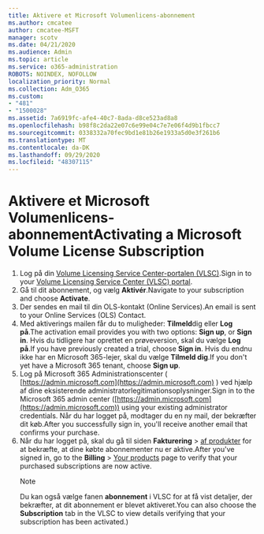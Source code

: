 ```yaml
---
title: Aktivere et Microsoft Volumenlicens-abonnement
ms.author: cmcatee
author: cmcatee-MSFT
manager: scotv
ms.date: 04/21/2020
ms.audience: Admin
ms.topic: article
ms.service: o365-administration
ROBOTS: NOINDEX, NOFOLLOW
localization_priority: Normal
ms.collection: Adm_O365
ms.custom:
- "481"
- "1500028"
ms.assetid: 7a6919fc-afe4-40c7-8ada-d8ce523ad8a8
ms.openlocfilehash: b98f8c2da22e07c6e99e04c7e7e06f4d9b1fbcc7
ms.sourcegitcommit: 0338332a70fec9bd1e81b26e1933a5d0e3f261b6
ms.translationtype: MT
ms.contentlocale: da-DK
ms.lasthandoff: 09/29/2020
ms.locfileid: "48307115"
---
```

# <a name="activating-a-microsoft-volume-license-subscription"></a><span data-ttu-id="d0e34-102">Aktivere et Microsoft Volumenlicens-abonnement</span><span class="sxs-lookup"><span data-stu-id="d0e34-102">Activating a Microsoft Volume License Subscription</span></span>

1. <span data-ttu-id="d0e34-103">Log på din [Volume Licensing Service Center-portalen (VLSC)](https://go.microsoft.com/fwlink/p/?LinkId=329762).</span><span class="sxs-lookup"><span data-stu-id="d0e34-103">Sign in to your [Volume Licensing Service Center (VLSC) portal](https://go.microsoft.com/fwlink/p/?LinkId=329762).</span></span>
2. <span data-ttu-id="d0e34-104">Gå til dit abonnement, og vælg **Aktivér**.</span><span class="sxs-lookup"><span data-stu-id="d0e34-104">Navigate to your subscription and choose **Activate**.</span></span>
3. <span data-ttu-id="d0e34-105">Der sendes en mail til din OLS-kontakt (Online Services).</span><span class="sxs-lookup"><span data-stu-id="d0e34-105">An email is sent to your Online Services (OLS) Contact.</span></span>
4. <span data-ttu-id="d0e34-106">Med aktiverings mailen får du to muligheder: **Tilmeld**dig eller **Log på**.</span><span class="sxs-lookup"><span data-stu-id="d0e34-106">The activation email provides you with two options: **Sign up**, or **Sign in**.</span></span> <span data-ttu-id="d0e34-107">Hvis du tidligere har oprettet en prøveversion, skal du vælge **Log på**.</span><span class="sxs-lookup"><span data-stu-id="d0e34-107">If you have previously created a trial, choose **Sign in**.</span></span> <span data-ttu-id="d0e34-108">Hvis du endnu ikke har en Microsoft 365-lejer, skal du vælge **Tilmeld dig**.</span><span class="sxs-lookup"><span data-stu-id="d0e34-108">If you don't yet have a Microsoft 365 tenant, choose **Sign up**.</span></span>
5. <span data-ttu-id="d0e34-109">Log på Microsoft 365 Administrationscenter ( [https://admin.microsoft.com](https://admin.microsoft.com) ) ved hjælp af dine eksisterende administratorlegitimationsoplysninger.</span><span class="sxs-lookup"><span data-stu-id="d0e34-109">Sign in to the Microsoft 365 admin center ([https://admin.microsoft.com](https://admin.microsoft.com)) using your existing administrator credentials.</span></span> <span data-ttu-id="d0e34-110">Når du har logget på, modtager du en ny mail, der bekræfter dit køb.</span><span class="sxs-lookup"><span data-stu-id="d0e34-110">After you successfully sign in, you'll receive another email that confirms your purchase.</span></span>
6. <span data-ttu-id="d0e34-111">Når du har logget på, skal du gå til siden **Fakturering** \> [af produkter](https://go.microsoft.com/fwlink/p/?linkid=842054) for at bekræfte, at dine købte abonnementer nu er aktive.</span><span class="sxs-lookup"><span data-stu-id="d0e34-111">After you've signed in, go to the **Billing** \> [Your products](https://go.microsoft.com/fwlink/p/?linkid=842054) page to verify that your purchased subscriptions are now active.</span></span> 
    > [!NOTE]
    > <span data-ttu-id="d0e34-112">Du kan også vælge fanen **abonnement** i VLSC for at få vist detaljer, der bekræfter, at dit abonnement er blevet aktiveret.</span><span class="sxs-lookup"><span data-stu-id="d0e34-112">You can also choose the **Subscription** tab in the VLSC to view details verifying that your subscription has been activated.)</span></span>
